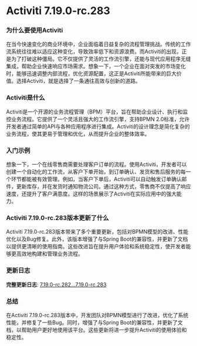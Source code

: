 # Activiti 7.19.0-rc.283
### 为什么要使用Activiti

在当今快速变化的商业环境中，企业面临着日益复杂的流程管理挑战。传统的工作流系统往往难以适应这种变化，导致效率低下和资源浪费。而Activiti的出现，正是为了打破这种僵局。它不仅提供了灵活的工作流引擎，还能与现代应用程序无缝集成，帮助企业快速响应市场需求。想象一下，一个企业在面对突发的市场变化时，能够迅速调整内部流程，优化资源配置，这正是Activiti所能带来的巨大价值。选择Activiti，就是选择了一条通往高效与创新的道路。

### Activiti是什么

Activiti是一个开源的业务流程管理（BPM）平台，旨在帮助企业设计、执行和监控业务流程。它提供了一个灵活且强大的工作流引擎，支持BPMN 2.0标准，允许开发者通过简单的API与各种应用程序进行集成。Activiti的设计理念是简化复杂的业务流程，使其更易于管理和优化，从而提升企业的整体效率。

### 入门示例

想象一下，一个在线零售商需要处理客户订单的流程。使用Activiti，开发者可以创建一个自动化的工作流，从客户下单开始，到订单确认、发货和售后服务的每一个环节都能被有效管理。例如，当客户下单后，Activiti可以自动触发订单确认邮件，更新库存，并在发货时通知物流公司。通过这种方式，零售商不仅提高了响应速度，还提升了客户满意度。这样的场景展示了Activiti在实际应用中的强大能力。

### Activiti 7.19.0-rc.283版本更新了什么

Activiti 7.19.0-rc.283版本带来了多个重要更新，包括对BPMN模型的改进、性能优化以及Bug修复。此外，该版本增强了与Spring Boot的兼容性，并更新了文档以提供更清晰的使用指南。这些改进旨在提升用户体验和系统稳定性，使开发者能够更高效地构建和管理业务流程。

### 更新日志

**完整更新日志**: [7.19.0-rc.282...7.19.0-rc.283](https://github.com/Activiti/Activiti/compare/7.19.0-rc.282...7.19.0-rc.283)

### 总结

在Activiti 7.19.0-rc.283版本中，开发团队对BPMN模型进行了改进，优化了系统性能，并修复了一些Bug。同时，增强了与Spring Boot的兼容性，并更新了文档，以帮助用户更好地使用该平台。这些更新将进一步提升Activiti的使用体验和稳定性。